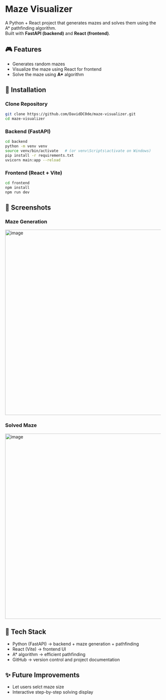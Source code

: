 # Maze Visualizer 

A Python + React project that generates mazes and solves them using the A* pathfinding algorithm.  
Built with **FastAPI (backend)** and **React (frontend)**.

## 🎮 Features
- Generates random mazes
- Visualize the maze using React for frontend
- Solve the maze using **A\*** algorithm

## 🚀 Installation
### Clone Repository
```bash
git clone https://github.com/DavidDC0de/maze-visualizer.git
cd maze-visualizer
```
### Backend (FastAPI)
```bash
cd backend
python -m venv venv
source venv/bin/activate   # (or venv\Scripts\activate on Windows)
pip install -r requirements.txt
uvicorn main:app --reload
```
### Frontend (React + Vite)
```bash
cd frontend
npm install
npm run dev
```
## 📸 Screenshots
### Maze Generation
<img width="600" alt="image" src="https://github.com/user-attachments/assets/fff1699b-2dea-4a9a-8591-c56d9ae3d6ef" />

### Solved Maze
<img width="600" alt="image" src="https://github.com/user-attachments/assets/a418281d-b73e-44b8-b466-105a958f906f" />


## 📖 Tech Stack
- Python (FastAPI) → backend + maze generation + pathfinding
- React (Vite) → frontend UI
- A* algorithm → efficient pathfinding
- GitHub → version control and project documentation

## ✨ Future Improvements
- Let users selct maze size
- Interactive step-by-step solving display



